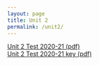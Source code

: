 ```yaml
---
layout: page
title: Unit 2
permalink: /unit2/
---
```


[Unit 2 Test 2020-21 (pdf)](pcha_unit2_test_2020-21.pdf)  
[Unit 2 Test 2020-21 key (pdf)](pcha_unit2_test_2020-21_key.pdf)

